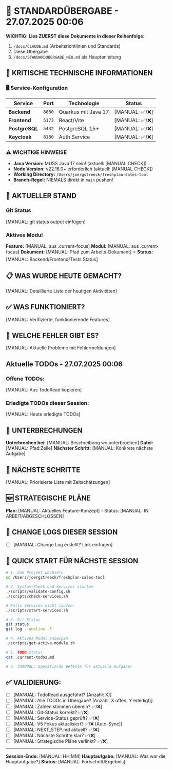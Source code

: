 # 🔄 STANDARDÜBERGABE - 27.07.2025 00:06

**WICHTIG: Lies ZUERST diese Dokumente in dieser Reihenfolge:**
1. `/docs/CLAUDE.md` (Arbeitsrichtlinien und Standards)
2. Diese Übergabe
3. `/docs/STANDARDUBERGABE_NEU.md` als Hauptanleitung

## 🚨 KRITISCHE TECHNISCHE INFORMATIONEN

### 🖥️ Service-Konfiguration
| Service | Port | Technologie | Status |
|---------|------|-------------|--------|
| **Backend** | `8080` | Quarkus mit Java 17 | [MANUAL: ✅/❌] |
| **Frontend** | `5173` | React/Vite | [MANUAL: ✅/❌] |
| **PostgreSQL** | `5432` | PostgreSQL 15+ | [MANUAL: ✅/❌] |
| **Keycloak** | `8180` | Auth Service | [MANUAL: ✅/❌] |

### ⚠️ WICHTIGE HINWEISE
- **Java Version:** MUSS Java 17 sein! (aktuell: [MANUAL CHECK])
- **Node Version:** v22.16.0+ erforderlich (aktuell: [MANUAL CHECK])
- **Working Directory:** `/Users/joergstreeck/freshplan-sales-tool`
- **Branch-Regel:** NIEMALS direkt in `main` pushen!

## 🎯 AKTUELLER STAND

### Git Status
[MANUAL: git status output einfügen]

### Aktives Modul
**Feature:** [MANUAL: aus .current-focus]
**Modul:** [MANUAL: aus .current-focus]
**Dokument:** [MANUAL: Pfad zum Arbeits-Dokument] ⭐
**Status:** [MANUAL: Backend/Frontend/Tests Status]

## 📋 WAS WURDE HEUTE GEMACHT?

[MANUAL: Detaillierte Liste der heutigen Aktivitäten]

## ✅ WAS FUNKTIONIERT?

[MANUAL: Verifizierte, funktionierende Features]

## 🚨 WELCHE FEHLER GIBT ES?

[MANUAL: Aktuelle Probleme mit Fehlermeldungen]

## Aktuelle TODOs - 27.07.2025 00:06

### Offene TODOs:
[MANUAL: Aus TodoRead kopieren]

### Erledigte TODOs dieser Session:
[MANUAL: Heute erledigte TODOs]

## 🚨 UNTERBRECHUNGEN
**Unterbrochen bei:** [MANUAL: Beschreibung wo unterbrochen]
**Datei:** [MANUAL: Pfad:Zeile]
**Nächster Schritt:** [MANUAL: Konkrete nächste Aufgabe]

## 🔧 NÄCHSTE SCHRITTE

[MANUAL: Priorisierte Liste mit Zeitschätzungen]

## 🆕 STRATEGISCHE PLÄNE
**Plan:** [MANUAL: Aktuelles Feature-Konzept] - Status: [MANUAL: IN ARBEIT/ABGESCHLOSSEN]

## 📝 CHANGE LOGS DIESER SESSION
- [ ] [MANUAL: Change Log erstellt? Link einfügen]

## 🚀 QUICK START FÜR NÄCHSTE SESSION
```bash
# 1. Zum Projekt wechseln
cd /Users/joergstreeck/freshplan-sales-tool

# 2. System-Check und Services starten
./scripts/validate-config.sh
./scripts/check-services.sh

# Falls Services nicht laufen:
./scripts/start-services.sh

# 3. Git-Status
git status
git log --oneline -5

# 4. Aktives Modul anzeigen
./scripts/get-active-module.sh

# 5. TODO-Status
cat .current-todos.md

# 6. [MANUAL: Spezifische Befehle für aktuelle Aufgabe]
```

## ✅ VALIDIERUNG:
- [ ] [MANUAL: TodoRead ausgeführt? (Anzahl: X)]
- [ ] [MANUAL: Alle TODOs in Übergabe? (Anzahl: X offen, Y erledigt)]
- [ ] [MANUAL: Zahlen stimmen überein? ✅/❌]
- [ ] [MANUAL: Git-Status korrekt? ✅/❌]
- [ ] [MANUAL: Service-Status geprüft? ✅/❌]
- [ ] [MANUAL: V5 Fokus aktualisiert? ✅/❌ (Auto-Sync)]
- [ ] [MANUAL: NEXT_STEP.md aktuell? ✅/❌]
- [ ] [MANUAL: Nächste Schritte klar? ✅/❌]
- [ ] [MANUAL: Strategische Pläne verlinkt? ✅/❌]

---
**Session-Ende:** [MANUAL: HH:MM]
**Hauptaufgabe:** [MANUAL: Was war die Hauptaufgabe?]
**Status:** [MANUAL: Fortschritt/Ergebnis]
